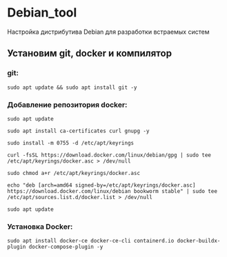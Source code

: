# Debian_tool
Настройка дистрибутива Debian для разработки встраемых систем

## Установим git, docker и компилятор
### git:
```
sudo apt update && sudo apt install git -y
```
### Добавление репозитория docker:
```
sudo apt update
```
```
sudo apt install ca-certificates curl gnupg -y
```
```
sudo install -m 0755 -d /etc/apt/keyrings
```
```
curl -fsSL https://download.docker.com/linux/debian/gpg | sudo tee /etc/apt/keyrings/docker.asc > /dev/null
```
```
sudo chmod a+r /etc/apt/keyrings/docker.asc
```
```
echo "deb [arch=amd64 signed-by=/etc/apt/keyrings/docker.asc] https://download.docker.com/linux/debian bookworm stable" | sudo tee /etc/apt/sources.list.d/docker.list > /dev/null
```
```
sudo apt update
```
### Установка Docker:
```
sudo apt install docker-ce docker-ce-cli containerd.io docker-buildx-plugin docker-compose-plugin -y
```






